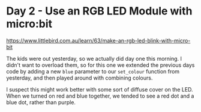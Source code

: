 # Day 2 - Use an RGB LED Module with micro:bit

https://www.littlebird.com.au/learn/63/make-an-rgb-led-blink-with-micro-bit

The kids were out yesterday, so we actually did day one this morning. I didn't
want to overload them, so for this one we extended the previous days code by
adding a new `blue` parameter to our `set_colour` function from yesterday, and
then played around with combining colours.

I suspect this might work better with some sort of diffuse cover on the LED.
When we turned on red and blue together, we tended to see a red dot and a blue
dot, rather than purple.
